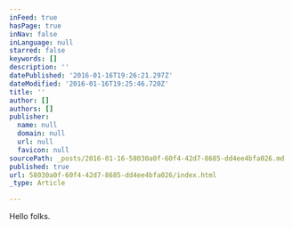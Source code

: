 ```yaml
---
inFeed: true
hasPage: true
inNav: false
inLanguage: null
starred: false
keywords: []
description: ''
datePublished: '2016-01-16T19:26:21.297Z'
dateModified: '2016-01-16T19:25:46.720Z'
title: ''
author: []
authors: []
publisher:
  name: null
  domain: null
  url: null
  favicon: null
sourcePath: _posts/2016-01-16-58030a0f-60f4-42d7-8685-dd4ee4bfa026.md
published: true
url: 58030a0f-60f4-42d7-8685-dd4ee4bfa026/index.html
_type: Article

---
```

Hello folks.